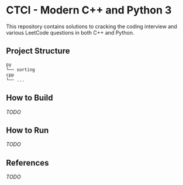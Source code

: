 # CTCI - Modern C++ and Python 3

This repository contains solutions to cracking the coding interview and various LeetCode questions in both C++ and Python.

## Project Structure

```
py
└── sorting
cpp
└── ...
```

## How to Build

*TODO*

## How to Run

*TODO*

## References

*TODO*
